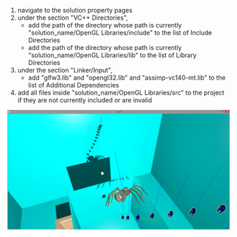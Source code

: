 1) navigate to the solution property pages
2) under the section "VC++ Directories", 
	- add the path of the directory whose path is currently "solution_name/OpenGL Libraries/include"
	  to the list of Include Directories
	- add the path of the directory whose path is currently "solution_name/OpenGL Libraries/lib"
	  to the list of Library Directories
3) under the section "Linker/Input",
	- add "glfw3.lib" and "opengl32.lib" and "assimp-vc140-mt.lib" to the list of Additional Dependencies
4) add all files inside "solution_name/OpenGL Libraries/src" to the project if they are not currently included or are invalid

![ShadowMapping](Screenshots/ShadowDemo.png)